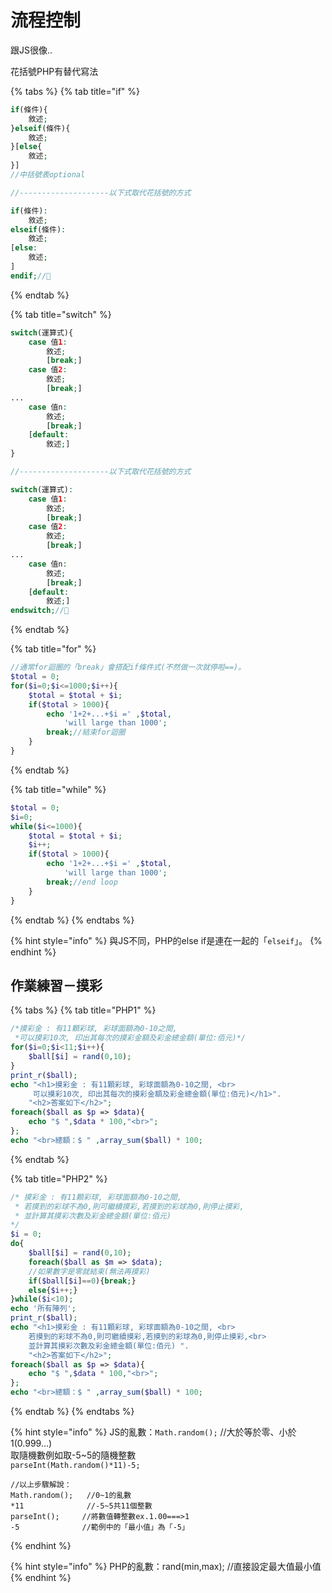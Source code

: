 # 流程控制

跟JS很像..

花括號PHP有替代寫法

{% tabs %}
{% tab title="if" %}
```php
if(條件){
    敘述;
}elseif(條件){
    敘述;
}[else{
    敘述;
}]
//中括號表optional

//--------------------以下式取代花括號的方式

if(條件):
    敘述;
elseif(條件):
    敘述;
[else:
    敘述;
]
endif;//🔹
```
{% endtab %}

{% tab title="switch" %}
```php
switch(運算式){
    case 值1:
        敘述;
        [break;]
    case 值2:
        敘述;
        [break;]
...
    case 值n:
        敘述;
        [break;]
    [default:
        敘述;]
}

//--------------------以下式取代花括號的方式

switch(運算式):
    case 值1:
        敘述;
        [break;]
    case 值2:
        敘述;
        [break;]
...
    case 值n:
        敘述;
        [break;]
    [default:
        敘述;]
endswitch;//🔹
```
{% endtab %}

{% tab title="for" %}
```php
//通常for迴圈的「break」會搭配if條件式(不然做一次就停啦==)。
$total = 0;
for($i=0;$i<=1000;$i++){
	$total = $total + $i;
	if($total > 1000){
		echo '1+2+...+$i =' ,$total,
			'will large than 1000';
		break;//結束for迴圈
	}
}
```
{% endtab %}

{% tab title="while" %}
```php
$total = 0;
$i=0;
while($i<=1000){
	$total = $total + $i;
	$i++;
	if($total > 1000){
		echo '1+2+...+$i =' ,$total,
			'will large than 1000';
		break;//end loop
	}
}
```
{% endtab %}
{% endtabs %}

{% hint style="info" %}
與JS不同，PHP的else if是連在一起的「`elseif`」。
{% endhint %}

## 作業練習－摸彩

{% tabs %}
{% tab title="PHP1" %}
```php
/*摸彩金 : 有11顆彩球, 彩球面額為0-10之間, 
 *可以摸彩10次, 印出其每次的摸彩金額及彩金總金額(單位:佰元)*/
for($i=0;$i<11;$i++){
	$ball[$i] = rand(0,10);
}
print_r($ball);
echo "<h1>摸彩金 : 有11顆彩球, 彩球面額為0-10之間, <br>
	 可以摸彩10次, 印出其每次的摸彩金額及彩金總金額(單位:佰元)</h1>".
 	"<h2>答案如下</h2>";
foreach($ball as $p => $data){
	echo "$ ",$data * 100,"<br>";
};
echo "<br>總額：$ " ,array_sum($ball) * 100;
```
{% endtab %}

{% tab title="PHP2" %}
```php
/* 摸彩金 : 有11顆彩球, 彩球面額為0-10之間, 
 * 若摸到的彩球不為0,則可繼續摸彩,若摸到的彩球為0,則停止摸彩,
 * 並計算其摸彩次數及彩金總金額(單位:佰元) 
*/
$i = 0;
do{
	$ball[$i] = rand(0,10);
	foreach($ball as $m => $data);
	//如果數字是零就結束(無法再摸彩)
	if($ball[$i]==0){break;}
	else{$i++;}
}while($i<10);
echo '所有陣列';
print_r($ball);
echo "<h1>摸彩金 : 有11顆彩球, 彩球面額為0-10之間, <br>
 	若摸到的彩球不為0,則可繼續摸彩,若摸到的彩球為0,則停止摸彩,<br>
 	並計算其摸彩次數及彩金總金額(單位:佰元) ".
	"<h2>答案如下</h2>";
foreach($ball as $p => $data){
	echo "$ ",$data * 100,"<br>";
};
echo "<br>總額：$ " ,array_sum($ball) * 100;
```
{% endtab %}
{% endtabs %}

{% hint style="info" %}
JS的亂數：`Math.random();`  //大於等於零、小於1\(0.999...\)  
取隨機數例如取-5~5的隨機整數  
`parseInt(Math.random()*11)-5;`

```text
//以上步驟解說：
Math.random();   //0~1的亂數
*11              //-5~5共11個整數
parseInt();     //將數值轉整數ex.1.00===>1
-5              //範例中的「最小值」為「-5」
```
{% endhint %}

{% hint style="info" %}
PHP的亂數：rand\(min,max\); //直接設定最大值最小值
{% endhint %}

